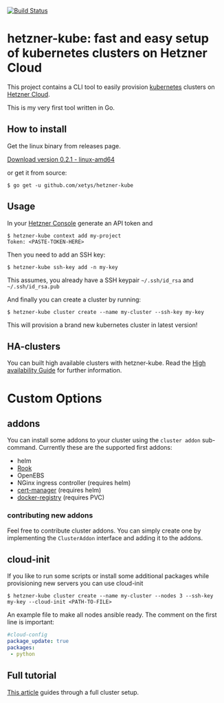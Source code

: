 
[![Build Status](https://travis-ci.org/xetys/hetzner-kube.svg?branch=master)](https://travis-ci.org/xetys/hetzner-kube)


# hetzner-kube: fast and easy setup of kubernetes clusters on Hetzner Cloud

This project contains a CLI tool to easily provision [kubernetes](https://kubernetes.io) clusters 
on [Hetzner Cloud](https://hetzner.com/cloud).

This is my very first tool written in Go. 

## How to install

Get the linux binary from releases page.

[Download version 0.2.1 - linux-amd64](https://github.com/xetys/hetzner-kube/releases/download/0.2.1/hetzner-kube)


or get it from source:

```
$ go get -u github.com/xetys/hetzner-kube
```

## Usage

In your [Hetzner Console](https://console.hetzner.cloud) generate an API token and

```
$ hetzner-kube context add my-project
Token: <PASTE-TOKEN-HERE>
```

Then you need to add an SSH key:

```
$ hetzner-kube ssh-key add -n my-key
```

This assumes, you already have a SSH keypair `~/.ssh/id_rsa` and `~/.ssh/id_rsa.pub`

And finally you can create a cluster by running:

```
$ hetzner-kube cluster create --name my-cluster --ssh-key my-key

```

This will provision a brand new kubernetes cluster in latest version!
## HA-clusters

You can built high available clusters with hetzner-kube. Read the [High availability Guide](docs/high-availability.md) for
further information.

# Custom Options 

## addons

You can install some addons to your cluster using the `cluster addon` sub-command. Currently these are the supported first addons:

* helm
* [Rook](https://rook.io)
* OpenEBS
* NGinx ingress controller (requires helm)
* [cert-manager](https://github.com/jetstack/cert-manager) (requires helm)
* [docker-registry](https://github.com/kubernetes/charts/tree/master/stable/docker-registry) (requires PVC)

### contributing new addons

Feel free to contribute cluster addons. You can simply create one by implementing the `ClusterAddon` interface and 
adding it to the addons.

## cloud-init

If you like to run some scripts or install some additional packages while provisioning new servers you can use cloud-init
```
$ hetzner-kube cluster create --name my-cluster --nodes 3 --ssh-key my-key --cloud-init <PATH-TO-FILE>
```
An example file to make all nodes ansible ready. The comment on the first line is important:

```yaml
#cloud-config
package_update: true
packages:
 - python
```



## Full tutorial

[This article](http://stytex.de/blog/2018/01/29/deploy-kubernetes-hetzner-cloud-openebs/) guides through a full
cluster setup.
